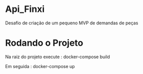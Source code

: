 # Api_Finxi
Desafio de criação de um pequeno MVP de demandas de peças

# Rodando o Projeto

Na raiz do projeto execute : docker-compose build

Em seguida : docker-compose up